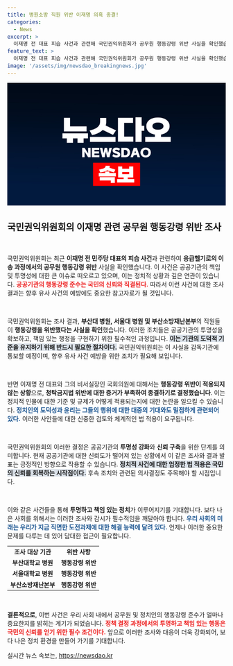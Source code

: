 ```yaml
---
title: 병원소방 직원 위반 이재명 의혹 종결!
categories:
  - News
excerpt: >
  이재명 전 대표 피습 사건과 관련해 국민권익위원회가 공무원 행동강령 위반 사실을 확인했습니다. 부산대와 서울대 병원, 소방재난본부 직원들의 문제 행동이 밝혀지며 논란이 재점화되고 있습니다. 세부 내용이 궁금하다면 클릭하세요!
feature_text: >
  이재명 전 대표 피습 사건과 관련해 국민권익위원회가 공무원 행동강령 위반 사실을 확인했습니다. 부산대와 서울대 병원, 소방재난본부 직원들의 문제 행동이 밝혀지며 논란이 재점화되고 있습니다. 세부 내용이 궁금하다면 클릭하세요!
image: '/assets/img/newsdao_breakingnews.jpg'
---
```


<p><img src="/assets/img/newsdao_breakingnews.jpg" alt="bookingtag 속보" /></p>

<h2 data-ke-size="size26">국민권익위원회의 이재명 관련 공무원 행동강령 위반 조사</h2>

<p data-ke-size="size16">&nbsp;</p>

<p>국민권익위원회는 최근 <strong>이재명 전 민주당 대표의 피습 사건</strong>과 관련하여 <strong>응급헬기로의 이송 과정에서의 공무원 행동강령 위반</strong> 사실을 확인했습니다. 이 사건은 공공기관의 책임 및 투명성에 대한 큰 이슈로 떠오르고 있으며, 이는 정치적 상황과 깊은 연관이 있습니다. <b><span style="color: #ee2323;">공공기관의 행동강령 준수는 국민의 신뢰와 직결된다.</span></b> 따라서 이런 사건에 대한 조사 결과는 향후 유사 사건의 예방에도 중요한 참고자료가 될 것입니다. </p>

<p data-ke-size="size16">&nbsp;</p>

<p>국민권익위원회는 조사 결과, <strong>부산대 병원, 서울대 병원 및 부산소방재난본부</strong>의 직원들이 <strong>행동강령을 위반했다는 사실을 확인</strong>했습니다. 이러한 조치들은 공공기관의 투명성을 확보하고, 책임 있는 행정을 구현하기 위한 필수적인 과정입니다. <b><span style="background-color: #21538527;">이는 기관의 도덕적 기준을 유지하기 위해 반드시 필요한 절차이다.</span></b> 국민권익위원회는 이 사실을 감독기관에 통보할 예정이며, 향후 유사 사건 예방을 위한 조치가 필요해 보입니다.</p>

<p data-ke-size="size16">&nbsp;</p>

<p>반면 이재명 전 대표와 그의 비서실장인 국회의원에 대해서는 <strong>행동강령 위반이 적용되지 않는 상황</strong>으로, <strong>청탁금지법 위반에 대한 증거가 부족하여 종결하기로 결정했습니다</strong>. 이는 정치적 인물에 대한 기준 및 규제가 어떻게 적용되는지에 대한 논란을 일으킬 수 있습니다. <b><span style="color: #1a5490;">정치인의 도덕성과 윤리는 그들의 행위에 대한 대중의 기대와도 밀접하게 관련되어 있다.</span></b> 이러한 사안들에 대한 신중한 검토와 체계적인 법 적용이 요구됩니다.</p>

<p data-ke-size="size16">&nbsp;</p>

<p>국민권익위원회의 이러한 결정은 공공기관의 <strong>투명성 강화</strong>와 <strong>신뢰 구축</strong>을 위한 단계를 의미합니다. 현재 공공기관에 대한 신뢰도가 떨어져 있는 상황에서 이 같은 조사와 결과 발표는 긍정적인 방향으로 작용할 수 있습니다. <b><span style="background-color: #21538527;">정치적 사건에 대한 엄정한 법 적용은 국민의 신뢰를 회복하는 시작점이다.</span></b> 후속 조치와 관련된 의사결정도 주목해야 할 시점입니다.</p>

<p data-ke-size="size16">&nbsp;</p>

<p>이와 같은 사건들을 통해 <strong>투명하고 책임 있는 정치</strong>가 이루어지기를 기대합니다. 보다 나은 사회를 위해서는 이러한 조사와 감시가 필수적임을 깨달아야 합니다. <b><span style="color: #1a5490;">우리 사회의 미래는 우리가 지금 직면한 도전과제에 대한 해결 능력에 달려 있다.</span></b> 언제나 이러한 중요한 문제를 다루는 데 있어 담대한 접근이 필요합니다. </p>

<table>
<tr>
<td style="text-align: center; height: 17px;"><b>조사 대상 기관</b></td>
<td style="text-align: center; height: 17px;"><b>위반 사항</b></td>
</tr>
<tr>
<td style="text-align: center; height: 17px;"><b>부산대학교 병원</b></td>
<td style="text-align: center; height: 17px;"><b>행동강령 위반</b></td>
</tr>
<tr>
<td style="text-align: center; height: 17px;"><b>서울대학교 병원</b></td>
<td style="text-align: center; height: 17px;"><b>행동강령 위반</b></td>
</tr>
<tr>
<td style="text-align: center; height: 17px;"><b>부산소방재난본부</b></td>
<td style="text-align: center; height: 17px;"><b>행동강령 위반</b></td>
</tr>
</table>

<p data-ke-size="size16">&nbsp;</p>

<p><strong>결론적으로</strong>, 이번 사건은 우리 사회 내에서 공무원 및 정치인의 행동강령 준수가 얼마나 중요한지를 밝히는 계기가 되었습니다. <b><span style="color: #ee2323;">정책 결정 과정에서의 투명하고 책임 있는 행동은 국민의 신뢰를 얻기 위한 필수 조건이다.</span></b> 앞으로 이러한 조사와 대응이 더욱 강화되어, 보다 나은 정치 환경을 만들어 가기를 기대합니다.</p>
실시간 뉴스 속보는, <a href="https://newsdao.kr" rel="dofollow">https://newsdao.kr</a>


